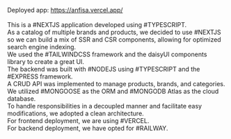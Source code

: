 Deployed app: <a href="https://anfisa.vercel.app/" target="_blank">https://anfisa.vercel.app/</a>
<br><br>
This is a #NEXTJS application developed using #TYPESCRIPT.
<br>
As a catalog of multiple brands and products, we decided to use #NEXTJS so we can build a mix of SSR and CSR components, allowing for optimized search engine indexing. 
<br>
We used the #TAILWINDCSS framework and the daisyUI components library to create a great UI. 
<br>
The backend was built with #NODEJS using #TYPESCRIPT and the #EXPRESS framework. 
<br>
A CRUD API was implemented to manage products, brands, and categories. We utilized #MONGOOSE as the ORM and #MONGODB Atlas as the cloud database. 
<br>
To handle responsibilities in a decoupled manner and facilitate easy modifications, we adopted a clean architecture. 
<br>
For frontend deployment, we are using #VERCEL. 
<br>
For backend deployment, we have opted for #RAILWAY.


